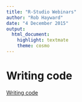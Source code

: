 ```yaml
---
title: "R-Studio Webinars"
author: "Rob Hayward"
date: "4 December 2015"
output: 
  html_document: 
    highlight: textmate
    theme: cosmo
---
```


# Writing code
[Writing code](https://www.rstudio.com/resources/webinars/)
